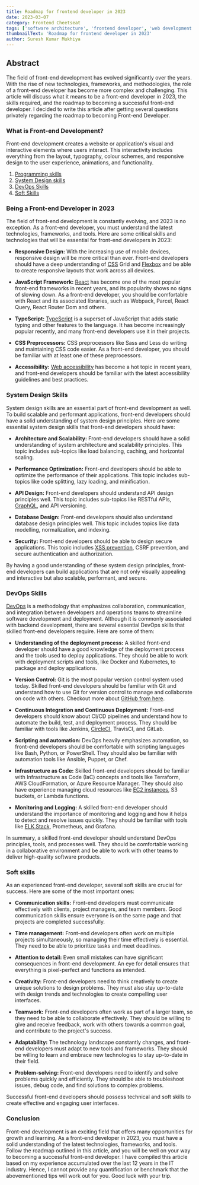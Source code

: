 ```yaml
---
title: Roadmap for frontend developer in 2023
date: 2023-03-07
category: Frontend Cheetseat
tags: ['software architecture', 'frontend developer', 'web development']
thumbnailText: 'Roadmap for frontend developer in 2023'
author: Suresh Kumar Mukhiya
---
```


## Abstract

The field of front-end development has evolved significantly over the years. With the rise of new technologies, frameworks, and methodologies, the role of a front-end developer has become more complex and challenging. This article will discuss what it means to be a front-end developer in 2023, the skills required, and the roadmap to becoming a successful front-end developer. I decided to write this article after getting several questions privately regarding the roadmap to becoming Front-end Developer.

### What is Front-end Development?

Front-end development creates a website or application's visual and interactive elements where users interact. This interactivity includes everything from the layout, typography, colour schemes, and responsive design to the user experience, animations, and functionality.

1. [Programming skills](#what-is-front-end-development)
2. [System Design skills](#system-design-skills)
3. [DevOps Skills](#devops-skills)
4. [Soft Skills](#soft-skills)

### Being a Front-end Developer in 2023

The field of front-end development is constantly evolving, and 2023 is no exception. As a front-end developer, you must understand the latest technologies, frameworks, and tools. Here are some critical skills and technologies that will be essential for front-end developers in 2023:

- **Responsive Design:** With the increasing use of mobile devices, responsive design will be more critical than ever. Front-end developers should have a deep understanding of [CSS](https://developer.mozilla.org/en-US/docs/Web/CSS) Grid and [Flexbox](https://developer.mozilla.org/en-US/docs/Web/CSS/CSS_Flexible_Box_Layout/Basic_Concepts_of_Flexbox) and be able to create responsive layouts that work across all devices.

- **JavaScript Framework:** [React](https://reactjs.org/) has become one of the most popular front-end frameworks in recent years, and its popularity shows no signs of slowing down. As a front-end developer, you should be comfortable with React and its associated libraries, such as Webpack, Parcel, React Query, React Router Dom and others.

- **TypeScript:** [TypeScript](https://www.typescriptlang.org/) is a superset of JavaScript that adds static typing and other features to the language. It has become increasingly popular recently, and many front-end developers use it in their projects.

- **CSS Preprocessors:** CSS preprocessors like Sass and Less do writing and maintaining CSS code easier. As a front-end developer, you should be familiar with at least one of these preprocessors.

- **Accessibility:** [Web accessibility](https://www.w3.org/standards/webdesign/accessibility) has become a hot topic in recent years, and front-end developers should be familiar with the latest accessibility guidelines and best practices.

### System Design Skills

System design skills are an essential part of front-end development as well. To build scalable and performant applications, front-end developers should have a solid understanding of system design principles. Here are some essential system design skills that front-end developers should have:

- **Architecture and Scalability:** Front-end developers should have a solid understanding of system architecture and scalability principles. This topic includes sub-topics like load balancing, caching, and horizontal scaling.

- **Performance Optimization:** Front-end developers should be able to optimize the performance of their applications. This topic includes sub-topics like code splitting, lazy loading, and minification.

- **API Design:** Front-end developers should understand API design principles well. This topic includes sub-topics like RESTful APIs, [GraphQL](https://graphql.org/), and API versioning.

- **Database Design:** Front-end developers should also understand database design principles well. This topic includes topics like data modelling, normalization, and indexing.

- **Security:** Front-end developers should be able to design secure applications. This topic includes [XSS prevention](https://cheatsheetseries.owasp.org/cheatsheets/Cross_Site_Scripting_Prevention_Cheat_Sheet.html), CSRF prevention, and secure authentication and authorization.

By having a good understanding of these system design principles, front-end developers can build applications that are not only visually appealing and interactive but also scalable, performant, and secure.

### DevOps Skills

[DevOps](https://en.wikipedia.org/wiki/DevOps) is a methodology that emphasizes collaboration, communication, and integration between developers and operations teams to streamline software development and deployment. Although it is commonly associated with backend development, there are several essential DevOps skills that skilled front-end developers require. Here are some of them:

- **Understanding of the deployment process:** A skilled front-end developer should have a good knowledge of the deployment process and the tools used to deploy applications. They should be able to work with deployment scripts and tools, like Docker and Kubernetes, to package and deploy applications.

- **Version Control:** Git is the most popular version control system used today. Skilled front-end developers should be familiar with Git and understand how to use Git for version control to manage and collaborate on code with others. Checkout more about [GitHub from here](https://github.com/).

- **Continuous Integration and Continuous Deployment:** Front-end developers should know about CI/CD pipelines and understand how to automate the build, test, and deployment process. They should be familiar with tools like Jenkins, [CircleCI](https://circleci.com/), TravisCI, and GitLab.

- **Scripting and automation:** DevOps heavily emphasizes automation, so front-end developers should be comfortable with scripting languages like Bash, Python, or PowerShell. They should also be familiar with automation tools like Ansible, Puppet, or Chef.

- **Infrastructure as Code:** Skilled front-end developers should be familiar with Infrastructure as Code (IaC) concepts and tools like Terraform, AWS CloudFormation, or Azure Resource Manager. They should also have experience managing cloud resources like [EC2 instances](https://aws.amazon.com/), S3 buckets, or Lambda functions.

- **Monitoring and Logging:** A skilled front-end developer should understand the importance of monitoring and logging and how it helps to detect and resolve issues quickly. They should be familiar with tools like [ELK Stack](https://www.elastic.co/what-is/elk-stack), Prometheus, and Grafana.

In summary, a skilled front-end developer should understand DevOps principles, tools, and processes well. They should be comfortable working in a collaborative environment and be able to work with other teams to deliver high-quality software products.

### Soft skills

As an experienced front-end developer, several soft skills are crucial for success. Here are some of the most important ones:

- **Communication skills:** Front-end developers must communicate effectively with clients, project managers, and team members. Good communication skills ensure everyone is on the same page and that projects are completed successfully.

- **Time management:** Front-end developers often work on multiple projects simultaneously, so managing their time effectively is essential. They need to be able to prioritize tasks and meet deadlines.

- **Attention to detail:** Even small mistakes can have significant consequences in front-end development. An eye for detail ensures that everything is pixel-perfect and functions as intended.

- **Creativity:** Front-end developers need to think creatively to create unique solutions to design problems. They must also stay up-to-date with design trends and technologies to create compelling user interfaces.

- **Teamwork:** Front-end developers often work as part of a larger team, so they need to be able to collaborate effectively. They should be willing to give and receive feedback, work with others towards a common goal, and contribute to the project's success.

- **Adaptability:** The technology landscape constantly changes, and front-end developers must adapt to new tools and frameworks. They should be willing to learn and embrace new technologies to stay up-to-date in their field.

- **Problem-solving:** Front-end developers need to identify and solve problems quickly and efficiently. They should be able to troubleshoot issues, debug code, and find solutions to complex problems.

Successful front-end developers should possess technical and soft skills to create effective and engaging user interfaces.

### Conclusion

Front-end development is an exciting field that offers many opportunities for growth and learning. As a front-end developer in 2023, you must have a solid understanding of the latest technologies, frameworks, and tools. Follow the roadmap outlined in this article, and you will be well on your way to becoming a successful front-end developer. I have compiled this article based on my experience accumulated over the last 12 years in the IT industry. Hence, I cannot provide any quantification or benchmark that the abovementioned tips will work out for you. Good luck with your trip.
